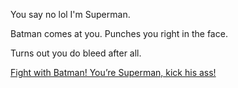 You say no lol I'm Superman.

Batman comes at you. Punches you right in the face.

Turns out you do bleed after all.

[Fight with Batman! You’re Superman, kick his ass!](./Batman-vs-superman/Batman-vs-superman.md)
